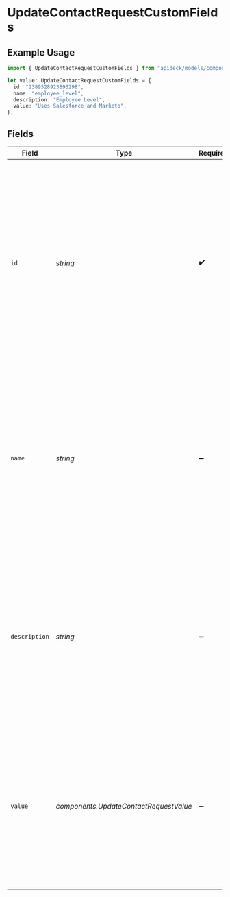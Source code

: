 # UpdateContactRequestCustomFields

## Example Usage

```typescript
import { UpdateContactRequestCustomFields } from "apideck/models/components";

let value: UpdateContactRequestCustomFields = {
  id: "2389328923893298",
  name: "employee_level",
  description: "Employee Level",
  value: "Uses Salesforce and Marketo",
};
```

## Fields

| Field                                                                                                                                                                                                                                                                                      | Type                                                                                                                                                                                                                                                                                       | Required                                                                                                                                                                                                                                                                                   | Description                                                                                                                                                                                                                                                                                | Example                                                                                                                                                                                                                                                                                    |
| ------------------------------------------------------------------------------------------------------------------------------------------------------------------------------------------------------------------------------------------------------------------------------------------ | ------------------------------------------------------------------------------------------------------------------------------------------------------------------------------------------------------------------------------------------------------------------------------------------ | ------------------------------------------------------------------------------------------------------------------------------------------------------------------------------------------------------------------------------------------------------------------------------------------ | ------------------------------------------------------------------------------------------------------------------------------------------------------------------------------------------------------------------------------------------------------------------------------------------ | ------------------------------------------------------------------------------------------------------------------------------------------------------------------------------------------------------------------------------------------------------------------------------------------ |
| `id`                                                                                                                                                                                                                                                                                       | *string*                                                                                                                                                                                                                                                                                   | :heavy_check_mark:                                                                                                                                                                                                                                                                         | The unique identifier for the custom field associated with the contact. This string must be provided to specify which custom field is being updated or added. It ensures that the correct field is targeted during the update operation, maintaining data integrity within the CRM system. | 2389328923893298                                                                                                                                                                                                                                                                           |
| `name`                                                                                                                                                                                                                                                                                     | *string*                                                                                                                                                                                                                                                                                   | :heavy_minus_sign:                                                                                                                                                                                                                                                                         | The name of the custom field that provides a label or title for the field being updated. This is optional but recommended for clarity, especially when multiple custom fields exist. It helps in identifying the purpose of the field within the contact's profile.                        | employee_level                                                                                                                                                                                                                                                                             |
| `description`                                                                                                                                                                                                                                                                              | *string*                                                                                                                                                                                                                                                                                   | :heavy_minus_sign:                                                                                                                                                                                                                                                                         | Additional information or context about the custom field. This optional property can be used to describe the field's purpose or usage, aiding in better understanding and management of custom data within the contact's profile.                                                          | Employee Level                                                                                                                                                                                                                                                                             |
| `value`                                                                                                                                                                                                                                                                                    | *components.UpdateContactRequestValue*                                                                                                                                                                                                                                                     | :heavy_minus_sign:                                                                                                                                                                                                                                                                         | The value assigned to the custom field for the contact. This property is optional and can be any string that represents the data you wish to store in the custom field. It allows for flexible data entry tailored to specific needs of the contact.                                       |                                                                                                                                                                                                                                                                                            |